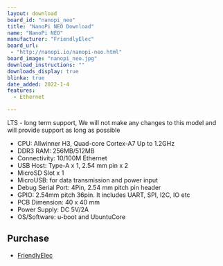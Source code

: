```yaml
---
layout: download
board_id: "nanopi_neo"
title: "NanoPi NEO Download"
name: "NanoPi NEO"
manufacturer: "FriendlyElec"
board_url:
 - "http://nanopi.io/nanopi-neo.html"
board_image: "nanopi_neo.jpg"
download_instructions: ""
downloads_display: true
blinka: true
date_added: 2022-1-4
features:
  - Ethernet

---
```


LTS - long term support, We will not make any changes to this model and will provide support as long as possible

- CPU: Allwinner H3, Quad-core Cortex-A7 Up to 1.2GHz
- DDR3 RAM: 256MB/512MB
- Connectivity: 10/100M Ethernet
- USB Host: Type-A x 1, 2.54 mm pin x 2
- MicroSD Slot x 1
- MicroUSB: for data transmission and power input
- Debug Serial Port: 4Pin, 2.54 mm pitch pin header
- GPIO: 2.54mm pitch 36pin. It includes UART, SPI, I2C, IO etc
- PCB Dimension: 40 x 40 mm
- Power Supply: DC 5V/2A
- OS/Software: u-boot and UbuntuCore

## Purchase
* [FriendlyElec](https://www.friendlyarm.com/index.php?route=product/product&path=69&product_id=132)
